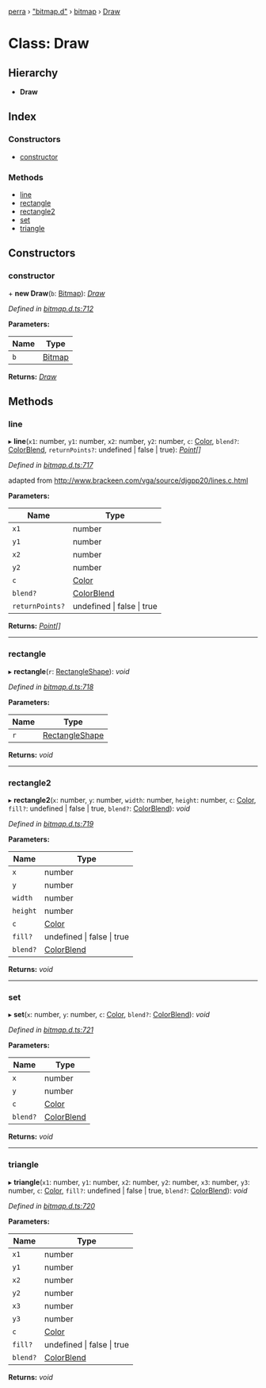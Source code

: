 [perra](../README.md) › ["bitmap.d"](../modules/_bitmap_d_.md) › [bitmap](../modules/_bitmap_d_.bitmap.md) › [Draw](_bitmap_d_.bitmap.draw.md)

# Class: Draw

## Hierarchy

* **Draw**

## Index

### Constructors

* [constructor](_bitmap_d_.bitmap.draw.md#constructor)

### Methods

* [line](_bitmap_d_.bitmap.draw.md#line)
* [rectangle](_bitmap_d_.bitmap.draw.md#rectangle)
* [rectangle2](_bitmap_d_.bitmap.draw.md#rectangle2)
* [set](_bitmap_d_.bitmap.draw.md#set)
* [triangle](_bitmap_d_.bitmap.draw.md#triangle)

## Constructors

###  constructor

\+ **new Draw**(`b`: [Bitmap](../interfaces/_bitmap_d_.bitmap.bitmap.md)): *[Draw](_bitmap_d_.bitmap.draw.md)*

*Defined in [bitmap.d.ts:712](https://github.com/cancerberoSgx/bitmap/blob/a4d7607/perra/src/bitmap.d.ts#L712)*

**Parameters:**

Name | Type |
------ | ------ |
`b` | [Bitmap](../interfaces/_bitmap_d_.bitmap.bitmap.md) |

**Returns:** *[Draw](_bitmap_d_.bitmap.draw.md)*

## Methods

###  line

▸ **line**(`x1`: number, `y1`: number, `x2`: number, `y2`: number, `c`: [Color](../modules/_bitmap_d_.bitmap.md#color), `blend?`: [ColorBlend](../modules/_bitmap_d_.bitmap.md#colorblend), `returnPoints?`: undefined | false | true): *[Point](../modules/_bitmap_d_.bitmap.md#point)[]*

*Defined in [bitmap.d.ts:717](https://github.com/cancerberoSgx/bitmap/blob/a4d7607/perra/src/bitmap.d.ts#L717)*

adapted from http://www.brackeen.com/vga/source/djgpp20/lines.c.html

**Parameters:**

Name | Type |
------ | ------ |
`x1` | number |
`y1` | number |
`x2` | number |
`y2` | number |
`c` | [Color](../modules/_bitmap_d_.bitmap.md#color) |
`blend?` | [ColorBlend](../modules/_bitmap_d_.bitmap.md#colorblend) |
`returnPoints?` | undefined &#124; false &#124; true |

**Returns:** *[Point](../modules/_bitmap_d_.bitmap.md#point)[]*

___

###  rectangle

▸ **rectangle**(`r`: [RectangleShape](../modules/_bitmap_d_.bitmap.md#rectangleshape)): *void*

*Defined in [bitmap.d.ts:718](https://github.com/cancerberoSgx/bitmap/blob/a4d7607/perra/src/bitmap.d.ts#L718)*

**Parameters:**

Name | Type |
------ | ------ |
`r` | [RectangleShape](../modules/_bitmap_d_.bitmap.md#rectangleshape) |

**Returns:** *void*

___

###  rectangle2

▸ **rectangle2**(`x`: number, `y`: number, `width`: number, `height`: number, `c`: [Color](../modules/_bitmap_d_.bitmap.md#color), `fill?`: undefined | false | true, `blend?`: [ColorBlend](../modules/_bitmap_d_.bitmap.md#colorblend)): *void*

*Defined in [bitmap.d.ts:719](https://github.com/cancerberoSgx/bitmap/blob/a4d7607/perra/src/bitmap.d.ts#L719)*

**Parameters:**

Name | Type |
------ | ------ |
`x` | number |
`y` | number |
`width` | number |
`height` | number |
`c` | [Color](../modules/_bitmap_d_.bitmap.md#color) |
`fill?` | undefined &#124; false &#124; true |
`blend?` | [ColorBlend](../modules/_bitmap_d_.bitmap.md#colorblend) |

**Returns:** *void*

___

###  set

▸ **set**(`x`: number, `y`: number, `c`: [Color](../modules/_bitmap_d_.bitmap.md#color), `blend?`: [ColorBlend](../modules/_bitmap_d_.bitmap.md#colorblend)): *void*

*Defined in [bitmap.d.ts:721](https://github.com/cancerberoSgx/bitmap/blob/a4d7607/perra/src/bitmap.d.ts#L721)*

**Parameters:**

Name | Type |
------ | ------ |
`x` | number |
`y` | number |
`c` | [Color](../modules/_bitmap_d_.bitmap.md#color) |
`blend?` | [ColorBlend](../modules/_bitmap_d_.bitmap.md#colorblend) |

**Returns:** *void*

___

###  triangle

▸ **triangle**(`x1`: number, `y1`: number, `x2`: number, `y2`: number, `x3`: number, `y3`: number, `c`: [Color](../modules/_bitmap_d_.bitmap.md#color), `fill?`: undefined | false | true, `blend?`: [ColorBlend](../modules/_bitmap_d_.bitmap.md#colorblend)): *void*

*Defined in [bitmap.d.ts:720](https://github.com/cancerberoSgx/bitmap/blob/a4d7607/perra/src/bitmap.d.ts#L720)*

**Parameters:**

Name | Type |
------ | ------ |
`x1` | number |
`y1` | number |
`x2` | number |
`y2` | number |
`x3` | number |
`y3` | number |
`c` | [Color](../modules/_bitmap_d_.bitmap.md#color) |
`fill?` | undefined &#124; false &#124; true |
`blend?` | [ColorBlend](../modules/_bitmap_d_.bitmap.md#colorblend) |

**Returns:** *void*
